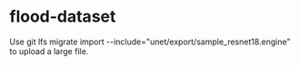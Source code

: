 # flood-dataset


Use git lfs migrate import --include="unet/export/sample_resnet18.engine" to upload a large file.
